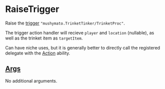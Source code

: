 # RaiseTrigger

Raise the [trigger](https://stardewvalleywiki.com/Modding:Trigger_actions) `"mushymato.TrinketTinker/TrinketProc"`.

The trigger action handler will recieve `player` and `location` (nullable), as well as the trinket item as `targetItem`.

Can have niche uses, but it is generally better to directly call the registered delegate with the [Action](4.z.08-Action.md) ability.

## [Args](~/api/TrinketTinker.Models.AbilityArgs.Models.Mixin.yml)

No additional arguments.
